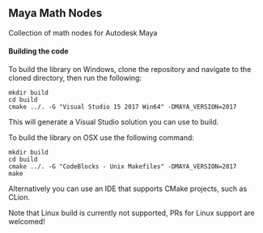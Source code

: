 ## Maya Math Nodes
Collection of math nodes for Autodesk Maya

#### Building the code
To build the library on Windows, clone the repository and navigate to the cloned directory,
then run the following:

```
mkdir build
cd build
cmake ../. -G "Visual Studio 15 2017 Win64" -DMAYA_VERSION=2017
```

This will generate a Visual Studio solution you can use to build.

To build the library on OSX use the following command:

```
mkdir build
cd build
cmake ../. -G "CodeBlocks - Unix Makefiles" -DMAYA_VERSION=2017
make
```

Alternatively you can use an IDE that supports CMake projects, such as CLion.

Note that Linux build is currently not supported, PRs for Linux support are welcomed!
